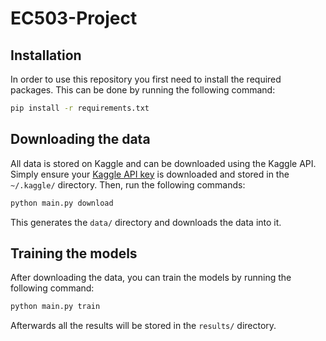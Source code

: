 # EC503-Project

## Installation

In order to use this repository you first need to install the required packages.
This can be done by running the following command:

```bash
pip install -r requirements.txt
```

## Downloading the data

All data is stored on Kaggle and can be downloaded using the Kaggle API.
Simply ensure your [Kaggle API key](https://www.kaggle.com/docs/api#authentication) is downloaded and stored in the `~/.kaggle/` directory.
Then, run the following commands:

```bash
python main.py download
```

This generates the `data/` directory and downloads the data into it.

## Training the models

After downloading the data, you can train the models by running the following command:

```bash
python main.py train
```

Afterwards all the results will be stored in the `results/` directory.